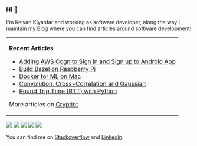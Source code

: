 ### Hi 👋

I'm Keivan Kiyanfar and working as software developer, along the way I maintain [my Blog](https://cryptiot.de/) where you can find articles around software development!




<table><tr><td>
<p><b>Recent Articles</b></p>

* [Adding AWS Cognito Sign in and Sign up to Android App](https://cryptiot.de/programming/adding-aws-cognito-sign-in-and-sign-up-to-android-app/)
* [Build Bazel on Raspberry Pi](https://cryptiot.de/programming/build-bazel-on-raspberry-pi/) 
* [Docker for ML on Mac](https://cryptiot.de/machine-learning/docker-for-ml-on-mac/)
* [Convolution, Cross-Correlation and Gaussian](https://cryptiot.de/computer-vision/low-level-cv-convolution-gaussian/)
* [Round Trip Time (RTT) with Python](https://cryptiot.de/cloud-computing/round-trip-time-with-python/)

 More articles on [Cryptiot](https://cryptiot.de/)
  
</td></tr></table>

![](https://img.shields.io/badge/OS-Linux-informational?style=flat&logo=LINUX&logoColor=white&color=2bbc8a)
![](https://img.shields.io/badge/Code-C/C++-informational?style=flat&logo=Cplusplus&logoColor=white&color=2bbc8a)
![](https://img.shields.io/badge/Code-Python-informational?style=flat&logo=Python&logoColor=white&color=2bbc8a)
![](https://img.shields.io/badge/Tools-Docker-informational?style=flat&logo=Docker&logoColor=white&color=2bbc8a)
![](https://img.shields.io/badge/Code-Java-informational?style=flat&logo=android&logoColor=white&color=2bbc8a)


You can find me on [Stackoverflow]([1]) and [LinkedIn]([2]).


[1]: https://stackoverflow.com/users/4623372/keivan
[2]: https://www.linkedin.com/in/keivankiyanfar/

